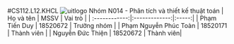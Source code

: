 #CS112.L12.KHCL
<Enter><space>
![uitlogo](https://portal.uit.edu.vn/Styles/profi/images/logo186x150.png)
<enter><space>
Nhóm N014 - Phân tích và thiết kế thuật toán
|       Họ và tên      |       MSSV       |  Vai trò  |
| :------------:|:-------------:|:-----:|
| Phạm Tiến Duy        |        18520672      |  Trưởng nhóm    |
|     Phạm Nguyễn Phúc Toàn         |       18520171     |   Thành viên |
|     Nguyễn Đức Thiện       |  18520672        |    Thành viên|

